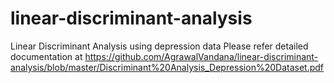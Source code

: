 # linear-discriminant-analysis
Linear Discriminant Analysis using depression data 
Please refer detailed documentation at 
https://github.com/AgrawalVandana/linear-discriminant-analysis/blob/master/Discriminant%20Analysis_Depression%20Dataset.pdf

